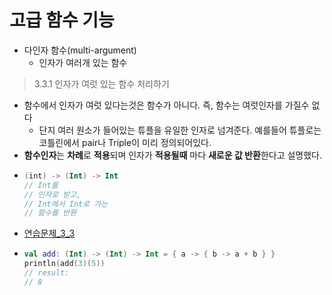 고급 함수 기능
===
* 다인자 함수(multi-argument)
  * 인자가 여러개 있는 함수
  
> 3.3.1 인자가 여럿 있는 함수 처리하기
* 함수에서 인자가 여럿 있다는것은 함수가 아니다. 즉, 함수는 여럿인자를 가질수 없다
  * 단지 여러 원소가 들어있는 튜플을 유일한 인자로 넘겨준다. 예를들어 튜플로는 코틀린에서 pair나 Triple이 미리 정의되어있다.
* **함수인자**는 **차례**로 **적용**되며 인자가 **적용될때** 마다 **새로운 값 반환**한다고 설명했다.
* ```kotlin
  (int) -> (Int) -> Int 
  // Int를
  // 인자로 받고, 
  // Int에서 Int로 가는
  // 함수를 반환
* [연습문제_3_3](https://github.com/sdk0213/Knowledge-Storage/blob/master/kotlin/kotlin%20with%20safe%20Programming/exam/exam_3_3.md)
* ```kotlin
  val add: (Int) -> (Int) -> Int = { a -> { b -> a + b } }
  println(add(3)(5))
  // result:
  // 8
  
  
